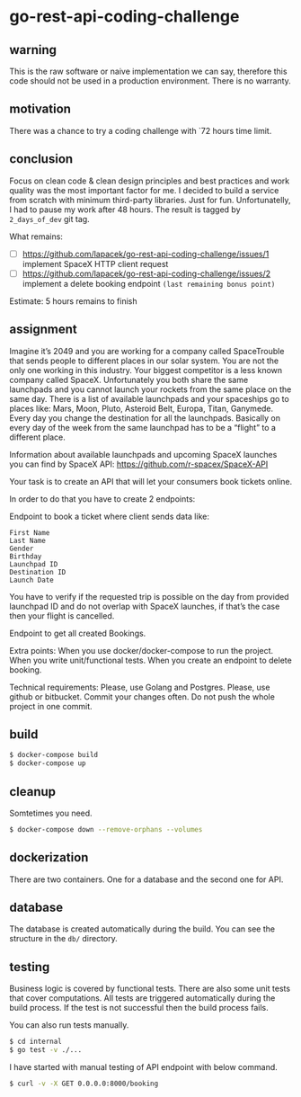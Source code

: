 # go-rest-api-coding-challenge

## warning

This is the raw software or naive implementation we can say, therefore this code should not be used in a production environment. There is no warranty.

## motivation

There was a chance to try a coding challenge with `72 hours time limit.

## conclusion

Focus on clean code & clean design principles and best practices and work quality was the most important factor for me.
I decided to build a service from scratch with minimum third-party libraries. Just for fun.
Unfortunatelly, I had to pause my work after 48 hours. 
The result is tagged by `2_days_of_dev` git tag.

What remains:

 - [ ] https://github.com/lapacek/go-rest-api-coding-challenge/issues/1 implement SpaceX HTTP client request
 - [ ] https://github.com/lapacek/go-rest-api-coding-challenge/issues/2 implement a delete booking endpoint `(last remaining bonus point)`

Estimate: 5 hours remains to finish

## assignment

Imagine it’s 2049 and you are working for a company called SpaceTrouble that sends people to different places in our solar system. You are not the only one working in this industry. Your biggest competitor is a less known company called SpaceX. Unfortunately you both share the same launchpads and you cannot launch your rockets from the same place on the same day. There is a list of available launchpads and your spaceships go to places like: Mars, Moon, Pluto, Asteroid Belt, Europa, Titan, Ganymede. Every day you change the destination for all the launchpads. Basically on every day of the week from the same launchpad has to be a “flight” to a different place.

Information about available launchpads and upcoming SpaceX launches you can find by SpaceX API: https://github.com/r-spacex/SpaceX-API

Your task is to create an API that will let your consumers book tickets online.

In order to do that you have to create 2 endpoints:

Endpoint to book a ticket where client sends data like:
```
First Name
Last Name
Gender
Birthday
Launchpad ID
Destination ID
Launch Date
```

You have to verify if the requested trip is possible on the day from provided launchpad ID and do not overlap with SpaceX launches, if that’s the case then your flight is cancelled.

Endpoint to get all created Bookings.

Extra points:
When you use docker/docker-compose to run the project.
When you write unit/functional tests.
When you create an endpoint to delete booking.

Technical requirements:
Please, use Golang and Postgres.
Please, use github or bitbucket.
Commit your changes often. Do not push the whole project in one commit.

## build

```bash
$ docker-compose build
$ docker-compose up
```

## cleanup

Somtetimes you need.

```bash
$ docker-compose down --remove-orphans --volumes
```

## dockerization

There are two containers. One for a database and the second one for API. 

## database

The database is created automatically during the build. You can see the structure in the `db/` directory.

## testing

Business logic is covered by functional tests. There are also some unit tests that cover computations.
All tests are triggered automatically during the build process. If the test is not successful then the build process fails.

You can also run tests manually.

```bash
$ cd internal
$ go test -v ./...
```

I have started with manual testing of API endpoint with below command.

```bash
$ curl -v -X GET 0.0.0.0:8000/booking
```
